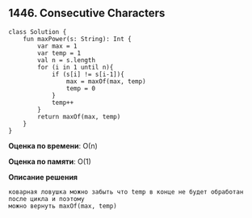 ## 1446. Consecutive Characters


```
class Solution {
    fun maxPower(s: String): Int {
        var max = 1
        var temp = 1
        val n = s.length
        for (i in 1 until n){
            if (s[i] != s[i-1]){
                max = maxOf(max, temp)
                temp = 0
            } 
            temp++
        }
        return maxOf(max, temp)
    }
}

```

**Оценка по времени**: О(n)


**Оценка по памяти**: О(1)


**Описание решения**
```
коварная ловушка можно забыть что temp в конце не будет обработан после цикла и поэтому
можно вернуть maxOf(max, temp)
```

